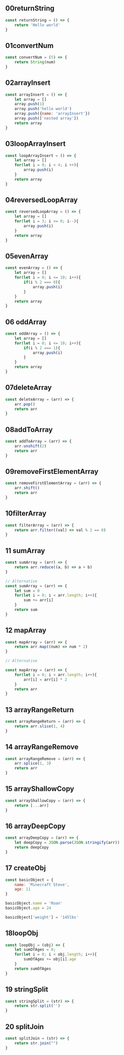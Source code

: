 ## 00returnString

```JavaScript
const returnString = () => {
    return 'Hello world'
}
```

## 01convertNum

```JavaScript
const convertNum = (5) => {
    return String(num)
}
```

## 02arrayInsert

```JavaScript
const arrayInsert = () => {
    let array = []
    array.push(1)
    array.push('hello world')
    array.push({name: 'arrayInsert'})
    array.push(['nested array'])
    return array
}
```

## 03loopArrayInsert

```JavaScript
const loopArrayInsert = () => {
    let array = []
    for(let i = 0; i < 4; i ++){
        array.push(i)
    }
    return array
}
```

## 04reversedLoopArray

```JavaScript
const reversedLoopArray = () => {
    let array = []
    for(let i = 3; i >= 0; i--){
        array.push(i)
    }
    return array
}
```

## 05evenArray

```JavaScript
const evenArray = () => {
    let array = []
    for(let i = 0; i <= 10; i++){
        if(i % 2 === 0){
            array.push(i)
        }
    }
    return array
}
```

## 06 oddArray

```JavaScript
const oddArray = () => {
    let array = []
    for(let i = 0; i <= 10; i++){
        if(i % 2 === 1){
            array.push(i)
        }
    }
    return array
}
```

## 07deleteArray

```JavaScript
const deleteArray = (arr) => {
    arr.pop()
    return arr
}
```

## 08addToArray

```JavaScript
const addToArray = (arr) => {
    arr.unshift(2)
    return arr
}
```

## 09removeFirstElementArray

```JavaScript
const removeFirstElementArray = (arr) => {
    arr.shift()
    return arr
}
```

## 10filterArray

```JavaScript
const filterArray = (arr) => {
    return arr.filter((val) => val % 2 == 0)
}
```

## 11 sumArray

```JavaScript
const sumArray = (arr) => {
    return arr.reduce((a, b) => a + b)
}

// Alternative
const sumArray = (arr) => {
    let sum = 0
    for(let i = 0; i < arr.length; i++){
        sum += arr[i]
    }
    return sum
}
```

## 12 mapArray

```JavaScript
const mapArray = (arr) => {
    return arr.map((num) => num * 2)
}

// Alternative

const mapArray = (arr) => {
    for(let i = 0; i < arr.length; i++){
        arr[i] = arr[i] * 2
    }
    return arr
}
```

## 13 arrayRangeReturn

```JavaScript
const arrayRangeReturn = (arr) => {
    return arr.slice(1, 4)
}
```

## 14 arrayRangeRemove

```JavaScript
const arrayRangeRemove = (arr) => {
    arr.splice(1, 3)
    return arr
}
```

## 15 arrayShallowCopy

```JavaScript
const arrayShallowCopy = (arr) => {
    return [...arr]
}
```

## 16 arrayDeepCopy

```JavaScript
const arrayDeepCopy = (arr) => {
    let deepCopy = JSON.parse(JSON.stringify(arr))
    return deepCopy
}
```

## 17 createObj

```JavaScript
const basicObject = {
    name: 'Minecraft Steve',
    age: 11
}

basicObject.name = 'Roan'
basicObject.age = 24

basicObject['weight'] = '145lbs'
```

## 18loopObj

```JavaScript
const loopObj = (obj) => {
    let sumOfAges = 0;
    for(let i = 0; i < obj.length; i++){
        sumOfAges += obj[i].age
    }
    return sumOfAges
}
```

## 19 stringSplit

```JavaScript
const stringSplit = (str) => {
    return str.split('')
}
```

## 20 splitJoin

```JavaScript
const splitJoin = (str) => {
    return str.join("")
}
```